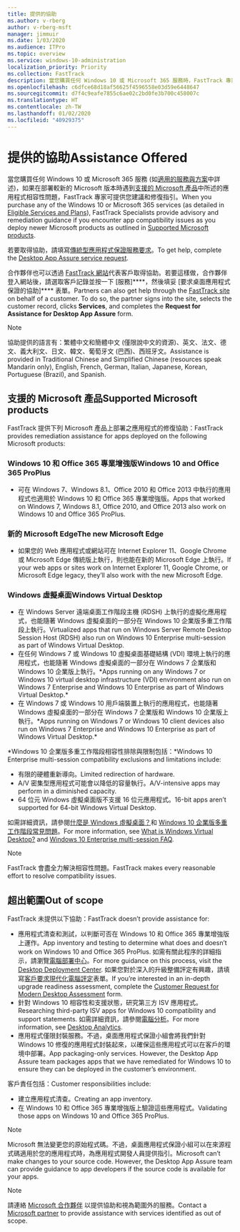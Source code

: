 ```yaml
---
title: 提供的協助
ms.author: v-rberg
author: v-rberg-msft
manager: jimmuir
ms.date: 1/03/2020
ms.audience: ITPro
ms.topic: overview
ms.service: windows-10-administration
localization_priority: Priority
ms.collection: FastTrack
description: 當您購買任何 Windows 10 或 Microsoft 365 服務時，FastTrack 專家會提供部署至 Windows 10 和 Office 365 專業增強版的建議和修復指引，並且讓您保持在最新狀態而不需額外成本 (具有合格訂用帳戶)。
ms.openlocfilehash: c6dfce68d18af56625f4596558e03d59e6448647
ms.sourcegitcommit: d7f4c9eafe7855c6ae02c2bd0fe3b700c458007c
ms.translationtype: HT
ms.contentlocale: zh-TW
ms.lasthandoff: 01/02/2020
ms.locfileid: "40929375"
---
```

# <a name="assistance-offered"></a><span data-ttu-id="f14e9-103">提供的協助</span><span class="sxs-lookup"><span data-stu-id="f14e9-103">Assistance Offered</span></span>  

<span data-ttu-id="f14e9-104">當您購買任何 Windows 10 或 Microsoft 365 服務 (如[適用的服務與方案](M365-eligible-services-and-plans.md)中詳述)，如果在部署較新的 Microsoft 版本時遇到[支援的 Microsoft 產品](#supported-microsoft-products)中所述的應用程式相容性問題，FastTrack 專家可提供您建議和修復指引。</span><span class="sxs-lookup"><span data-stu-id="f14e9-104">When you purchase any of the Windows 10 or Microsoft 365 services (as detailed in [Eligible Services and Plans](M365-eligible-services-and-plans.md)), FastTrack Specialists provide advisory and remediation guidance if you encounter app compatibility issues as you deploy newer Microsoft products as outlined in [Supported Microsoft products](#supported-microsoft-products).</span></span>

<span data-ttu-id="f14e9-105">若要取得協助，請填寫[傳統型應用程式保證服務要求](https://go.microsoft.com/fwlink/?linkid=2022721)。</span><span class="sxs-lookup"><span data-stu-id="f14e9-105">To get help, complete the [Desktop App Assure service request](https://go.microsoft.com/fwlink/?linkid=2022721).</span></span>

<span data-ttu-id="f14e9-p101">合作夥伴也可以透過 [FastTrack 網站](https://go.microsoft.com/fwlink/?linkid=780698)代表客戶取得協助。若要這樣做，合作夥伴登入網站後，請選取客戶記錄並按一下 [服務]\*\*\*\*，然後填妥 [要求桌面應用程式保證的協助]\*\*\*\* 表單。</span><span class="sxs-lookup"><span data-stu-id="f14e9-p101">Partners can also get help through the [FastTrack site](https://go.microsoft.com/fwlink/?linkid=780698) on behalf of a customer. To do so, the partner signs into the site, selects the customer record, clicks **Services**, and completes the **Request for Assistance for Desktop App Assure** form.</span></span>

> [!NOTE]
> <span data-ttu-id="f14e9-108">協助提供的語言有：繁體中文和簡體中文 (僅限說中文的資源)、英文、法文、德文、義大利文、日文、韓文、葡萄牙文 (巴西)、西班牙文。</span><span class="sxs-lookup"><span data-stu-id="f14e9-108">Assistance is provided in Traditional Chinese and Simplified Chinese (resources speak Mandarin only), English, French, German, Italian, Japanese, Korean, Portuguese (Brazil), and Spanish.</span></span> 

## <a name="supported-microsoft-products"></a><span data-ttu-id="f14e9-109">支援的 Microsoft 產品</span><span class="sxs-lookup"><span data-stu-id="f14e9-109">Supported Microsoft products</span></span>

<span data-ttu-id="f14e9-110">FastTrack 提供下列 Microsoft 產品上部署之應用程式的修復協助：</span><span class="sxs-lookup"><span data-stu-id="f14e9-110">FastTrack provides remediation assistance for apps deployed on the following Microsoft products:</span></span>

### <a name="windows-10-and-office-365-proplus"></a><span data-ttu-id="f14e9-111">Windows 10 和 Office 365 專業增強版</span><span class="sxs-lookup"><span data-stu-id="f14e9-111">Windows 10 and Office 365 ProPlus</span></span>

- <span data-ttu-id="f14e9-112">可在 Windows 7、Windows 8.1、Office 2010 和 Office 2013 中執行的應用程式也適用於 Windows 10 和 Office 365 專業增強版。</span><span class="sxs-lookup"><span data-stu-id="f14e9-112">Apps that worked on Windows 7, Windows 8.1, Office 2010, and Office 2013 also work on Windows 10 and Office 365 ProPlus.</span></span>

### <a name="the-new-microsoft-edge"></a><span data-ttu-id="f14e9-113">新的 Microsoft Edge</span><span class="sxs-lookup"><span data-stu-id="f14e9-113">The new Microsoft Edge</span></span>

- <span data-ttu-id="f14e9-114">如果您的 Web 應用程式或網站可在 Internet Explorer 11、Google Chrome 或 Microsoft Edge 傳統版上執行，則也能在新的 Microsoft Edge 上執行。</span><span class="sxs-lookup"><span data-stu-id="f14e9-114">If your web apps or sites work on Internet Explorer 11, Google Chrome, or Microsoft Edge legacy, they’ll also work with the new Microsoft Edge.</span></span>

### <a name="windows-virtual-desktop"></a><span data-ttu-id="f14e9-115">Windows 虛擬桌面</span><span class="sxs-lookup"><span data-stu-id="f14e9-115">Windows Virtual Desktop</span></span>

- <span data-ttu-id="f14e9-116">在 Windows Server 遠端桌面工作階段主機 (RDSH) 上執行的虛擬化應用程式，也能隨著 Windows 虛擬桌面的一部分在 Windows 10 企業版多重工作階段上執行。</span><span class="sxs-lookup"><span data-stu-id="f14e9-116">Virtualized apps that run on Windows Server Remote Desktop Session Host (RDSH) also run on Windows 10 Enterprise multi-session as part of Windows Virtual Desktop.</span></span>
- <span data-ttu-id="f14e9-117">在任何 Windows 7 或 Windows 10 虛擬桌面基礎結構 (VDI) 環境上執行的應用程式，也能隨著 Windows 虛擬桌面的一部分在 Windows 7 企業版和 Windows 10 企業版上執行。\*</span><span class="sxs-lookup"><span data-stu-id="f14e9-117">Apps running on any Windows 7 or Windows 10 virtual desktop infrastructure (VDI) environment also run on Windows 7 Enterprise and Windows 10 Enterprise as part of Windows Virtual Desktop.\*</span></span>
- <span data-ttu-id="f14e9-118">在 Windows 7 或 Windows 10 用戶端裝置上執行的應用程式，也能隨著 Windows 虛擬桌面的一部分在 Windows 7 企業版和 Windows 10 企業版上執行。\*</span><span class="sxs-lookup"><span data-stu-id="f14e9-118">Apps running on Windows 7 or Windows 10 client devices also run on Windows 7 Enterprise and Windows 10 Enterprise as part of Windows Virtual Desktop.\*</span></span>

<span data-ttu-id="f14e9-119">\*Windows 10 企業版多重工作階段相容性排除與限制包括：</span><span class="sxs-lookup"><span data-stu-id="f14e9-119">\*Windows 10 Enterprise multi-session compatibility exclusions and limitations include:</span></span>
- <span data-ttu-id="f14e9-120">有限的硬體重新導向。</span><span class="sxs-lookup"><span data-stu-id="f14e9-120">Limited redirection of hardware.</span></span>
- <span data-ttu-id="f14e9-121">A/V 密集型應用程式可能會以降低的容量執行。</span><span class="sxs-lookup"><span data-stu-id="f14e9-121">A/V-intensive apps may perform in a diminished capacity.</span></span>
- <span data-ttu-id="f14e9-122">64 位元 Windows 虛擬桌面版不支援 16 位元應用程式。</span><span class="sxs-lookup"><span data-stu-id="f14e9-122">16-bit apps aren’t supported for 64-bit Windows Virtual Desktop.</span></span>

<span data-ttu-id="f14e9-123">如需詳細資訊，請參閱[什麼是 Windows 虛擬桌面？](https://docs.microsoft.com/azure/virtual-desktop/overview)和 [Windows 10 企業版多重工作階段常見問題](https://docs.microsoft.com/azure/virtual-desktop/windows-10-multisession-faq)。</span><span class="sxs-lookup"><span data-stu-id="f14e9-123">For more information, see [What is Windows Virtual Desktop?](https://docs.microsoft.com/azure/virtual-desktop/overview) and [Windows 10 Enterprise multi-session FAQ](https://docs.microsoft.com/azure/virtual-desktop/windows-10-multisession-faq).</span></span>

> [!NOTE]
> <span data-ttu-id="f14e9-124">FastTrack 會盡全力解決相容性問題。</span><span class="sxs-lookup"><span data-stu-id="f14e9-124">FastTrack makes every reasonable effort to resolve compatibility issues.</span></span> 

## <a name="out-of-scope"></a><span data-ttu-id="f14e9-125">超出範圍</span><span class="sxs-lookup"><span data-stu-id="f14e9-125">Out of scope</span></span>

<span data-ttu-id="f14e9-126">FastTrack 未提供以下協助：</span><span class="sxs-lookup"><span data-stu-id="f14e9-126">FastTrack doesn’t provide assistance for:</span></span>
- <span data-ttu-id="f14e9-127">應用程式清查和測試，以判斷可否在 Windows 10 和 Office 365 專業增強版上運作。</span><span class="sxs-lookup"><span data-stu-id="f14e9-127">App inventory and testing to determine what does and doesn’t work on Windows 10 and Office 365 ProPlus.</span></span> <span data-ttu-id="f14e9-128">如需有關此程序的詳細指示，請瀏覽[電腦部署中心](https://go.microsoft.com/fwlink/?linkid=2080140)。</span><span class="sxs-lookup"><span data-stu-id="f14e9-128">For more guidance on this process, visit the [Desktop Deployment Center](https://go.microsoft.com/fwlink/?linkid=2080140).</span></span> <span data-ttu-id="f14e9-129">如果您對於深入的升級整備評定有興趣，請填寫[客戶要求現代化電腦評定](https://go.microsoft.com/fwlink/?linkid=2053818)表單。</span><span class="sxs-lookup"><span data-stu-id="f14e9-129">If you’re interested in an in-depth upgrade readiness assessment, complete the [Customer Request for Modern Desktop Assessment](https://go.microsoft.com/fwlink/?linkid=2053818) form.</span></span>
- <span data-ttu-id="f14e9-130">針對 Windows 10 相容性和支援狀態，研究第三方 ISV 應用程式。</span><span class="sxs-lookup"><span data-stu-id="f14e9-130">Researching third-party ISV apps for Windows 10 compatibility and support statements.</span></span> <span data-ttu-id="f14e9-131">如需詳細資訊，請參閱[電腦分析](https://docs.microsoft.com/sccm/desktop-analytics/overview)。</span><span class="sxs-lookup"><span data-stu-id="f14e9-131">For more information, see [Desktop Analytics](https://docs.microsoft.com/sccm/desktop-analytics/overview).</span></span>
- <span data-ttu-id="f14e9-p104">應用程式僅限封裝服務。不過，桌面應用程式保證小組會將我們針對 Windows 10 修復的應用程式封裝起來，以確保這些應用程式可以在客戶的環境中部署。</span><span class="sxs-lookup"><span data-stu-id="f14e9-p104">App packaging-only services. However, the Desktop App Assure team packages apps that we have remediated for Windows 10 to ensure they can be deployed in the customer’s environment.</span></span>

<span data-ttu-id="f14e9-134">客戶責任包括：</span><span class="sxs-lookup"><span data-stu-id="f14e9-134">Customer responsibilities include:</span></span>
- <span data-ttu-id="f14e9-135">建立應用程式清查。</span><span class="sxs-lookup"><span data-stu-id="f14e9-135">Creating an app inventory.</span></span>
- <span data-ttu-id="f14e9-136">在 Windows 10 和 Office 365 專業增強版上驗證這些應用程式。</span><span class="sxs-lookup"><span data-stu-id="f14e9-136">Validating those apps on Windows 10 and Office 365 ProPlus.</span></span>

> [!NOTE]
> <span data-ttu-id="f14e9-p105">Microsoft 無法變更您的原始程式碼。不過，桌面應用程式保證小組可以在來源程式碼適用於您的應用程式時，為應用程式開發人員提供指引。</span><span class="sxs-lookup"><span data-stu-id="f14e9-p105">Microsoft can’t make changes to your source code. However, the Desktop App Assure team can provide guidance to app developers if the source code is available for your apps.</span></span>

> [!NOTE]
> <span data-ttu-id="f14e9-139">請連絡 [Microsoft 合作夥伴](https://go.microsoft.com/fwlink/?linkid=2080150) 以提供協助和視為範圍外的服務。</span><span class="sxs-lookup"><span data-stu-id="f14e9-139">Contact a [Microsoft partner](https://go.microsoft.com/fwlink/?linkid=2080150) to provide assistance with services identified as out of scope.</span></span>
